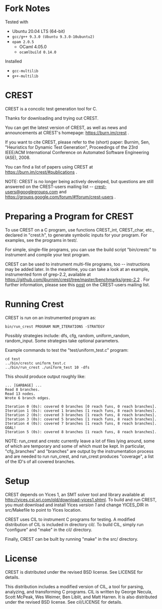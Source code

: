 Fork Notes
==========

Tested with 
- Ubuntu 20.04 LTS (64-bit)
- `gcc/g++ 9.3.0 (Ubuntu 9.3.0-10ubuntu2)`
- `opam 2.0.5`
    - OCaml 4.05.0
    - `ocamlbuild 0.14.0`

Installed
- `gcc-multilib`
- `g++-multilib`

CREST
=====

CREST is a concolic test generation tool for C.

Thanks for downloading and trying out CREST.

You can get the latest version of CREST, as well as news and
announcements at CREST's homepage: https://burn.im/crest .

If you want to cite CREST, please refer to the (short) paper: Burnim,
Sen, "Heuristics for Dynamic Test Generation", Proceedings of the 23rd
IEEE/ACM International Conference on Automated Software Engineering
(ASE), 2008.

You can find a list of papers using CREST at
https://burn.im/crest/#publications .

NOTE: CREST is no longer being actively developed, but questions are
still answered on the CREST-users mailing list --
crest-users@googlegroups.com and
https://groups.google.com/forum/#!forum/crest-users .


Preparing a Program for CREST
=====

To use CREST on a C program, use functions CREST_int, CREST_char,
etc., declared in "crest.h", to generate symbolic inputs for your
program.  For examples, see the programs in test/.

For simple, single-file programs, you can use the build script
"bin/crestc" to instrument and compile your test program.

CREST can be used to instrument multi-file programs, too --
instructions may be added later.  In the meantime, you can take a look
at an example, instrumented form of grep-2.2, available at
https://github.com/jburnim/crest/tree/master/benchmarks/grep-2.2 .
For further information, please see this
[post](https://groups.google.com/forum/#!topic/crest-users/KwgP9JkajOw)
on the CREST-users mailing list.


Running Crest
=====

CREST is run on an instrumented program as:

    bin/run_crest PROGRAM NUM_ITERATIONS -STRATEGY

Possibly strategies include: dfs, cfg, random, uniform_random, random_input.
Some strategies take optional parameters.

Example commands to test the "test/uniform_test.c" program:

    cd test
    ../bin/crestc uniform_test.c
    ../bin/run_crest ./uniform_test 10 -dfs

This should produce output roughly like:

    ... [GARBAGE] ...
    Read 8 branches.
    Read 13 nodes.
    Wrote 6 branch edges.

    Iteration 0 (0s): covered 0 branches [0 reach funs, 0 reach branches].
    Iteration 1 (0s): covered 1 branches [1 reach funs, 8 reach branches].
    Iteration 2 (0s): covered 3 branches [1 reach funs, 8 reach branches].
    Iteration 3 (0s): covered 5 branches [1 reach funs, 8 reach branches].
    Iteration 4 (0s): covered 7 branches [1 reach funs, 8 reach branches].
    GOAL!
    Iteration 5 (0s): covered 8 branches [1 reach funs, 8 reach branches].

NOTE: run_crest and crestc currently leave a lot of files lying
around, some of which are temporary and some of which must be kept.
In particular, "cfg_branches" and "branches" are output by the
instrumentation process and are needed to run run_crest, and run_crest
produces "coverage", a list of the ID's of all covered branches.


Setup
=====

CREST depends on Yices 1, an SMT solver tool and library available at
http://yices.csl.sri.com/old/download-yices1.shtml.  To build and run
CREST, you must download and install Yices *version 1* and change
YICES_DIR in src/Makefile to point to Yices location.

CREST uses CIL to instrument C programs for testing.  A modified
distribution of CIL is included in directory cil/.  To build CIL,
simply run "configure" and "make" in the cil/ directory.

Finally, CREST can be built by running "make" in the src/ directory.


License
=====

CREST is distributed under the revised BSD license.  See LICENSE for
details.

This distribution includes a modified version of CIL, a tool for
parsing, analyzing, and transforming C programs.  CIL is written by
George Necula, Scott McPeak, Wes Weimer, Ben Liblit, and Matt Harren.
It is also distributed under the revised BSD license.  See cil/LICENSE
for details.
